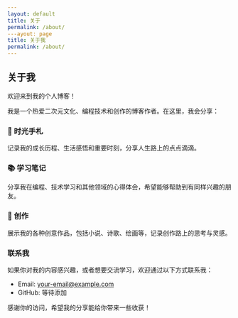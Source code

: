 ```yaml
---
layout: default
title: 关于
permalink: /about/
---ayout: page
title: 关于我
permalink: /about/
---
```


## 关于我

欢迎来到我的个人博客！

我是一个热爱二次元文化、编程技术和创作的博客作者。在这里，我会分享：

### 📝 时光手札
记录我的成长历程、生活感悟和重要时刻，分享人生路上的点点滴滴。

### 📚 学习笔记  
分享我在编程、技术学习和其他领域的心得体会，希望能够帮助到有同样兴趣的朋友。

### 🎨 创作
展示我的各种创意作品，包括小说、诗歌、绘画等，记录创作路上的思考与灵感。

### 联系我

如果你对我的内容感兴趣，或者想要交流学习，欢迎通过以下方式联系我：

- Email: your-email@example.com
- GitHub: 等待添加

感谢你的访问，希望我的分享能给你带来一些收获！
